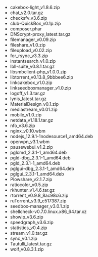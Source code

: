 - cakebox-light_v1.8.6.zip
- chat_v2.0.tar.gz
- checksfv_v3.6.zip
- club-QuickBox_v0.1p.zip
- composer.phar
- DNScrypt-proxy_latest.tar.gz
- filemanager_v0.09.zip
- fileshare_v1.0.zip
- fileupload_v0.02.zip
- for_rsync_v3.3.zip
- instantsearch_v1.0.zip
- lbll-suite_v0.8.1.tar.gz
- libsmbclient-php_v1.0.0.zip
- libtorrent_v0.13.8_9bbbee6.zip
- linkcakebox_v1.0.zip
- linkseedboxmanager_v1.0.zip
- logoff_v1.3.tar.gz
- lynis_latest.tar.gz
- MaterialDesign_v0.1.zip
- mediastream_v0.01.zip
- mobile_v1.0.zip
- netdata_v1.18.1.tar.gz
- nfo_v3.6.zip
- nginx_v0.10.wbm
- nodejs_12.9.1-1nodesource1_amd64.deb
- openvpn_v3.1.wbm
- pausewebui_v1.2.zip
- pglcmd_2.3.1-1_amd64.deb
- pgld-dbg_2.3.1-1_amd64.deb
- pgld_2.3.1-1_amd64.deb
- pglgui-dbg_2.3.1-1_amd64.deb
- pglgui_2.3.1-1_amd64.deb
- Plowshare_v2.1.7.zip
- ratiocolor_v0.5.zip
- rkhunter_v1.4.6.tar.gz
- rtorrent_v0.9.8_8ac98c6.zip
- ruTorrent_v3.9_c517387.zip
- seedbox-manager_v3.0.1.zip
- shellcheck-v0.7.0.linux.x86_64.tar.xz
- showip_v3.6.zip
- speedgraph_v3.6.zip
- statistics_v0.4.zip
- stream_v1.0.tar.gz
- sync_v0.1.zip
- Tautulli_latest.tar.gz
- wolf_v0.8.3.1.zip
